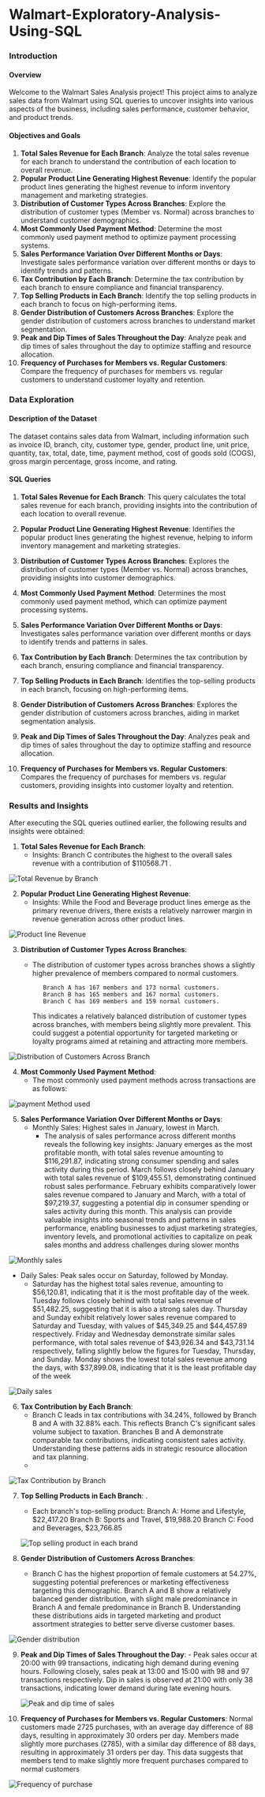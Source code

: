 # Walmart-Exploratory-Analysis-Using-SQL

### Introduction

#### Overview
Welcome to the Walmart Sales Analysis project! This project aims to analyze sales data from Walmart using SQL queries to uncover insights into various aspects of the business, including sales performance, customer behavior, and product trends.

#### Objectives and Goals
1. **Total Sales Revenue for Each Branch**: Analyze the total sales revenue for each branch to understand the contribution of each location to overall revenue.
2. **Popular Product Line Generating Highest Revenue**: Identify the popular product lines generating the highest revenue to inform inventory management and marketing strategies.
3. **Distribution of Customer Types Across Branches**: Explore the distribution of customer types (Member vs. Normal) across branches to understand customer demographics.
4. **Most Commonly Used Payment Method**: Determine the most commonly used payment method to optimize payment processing systems.
5. **Sales Performance Variation Over Different Months or Days**: Investigate sales performance variation over different months or days to identify trends and patterns.
6. **Tax Contribution by Each Branch**: Determine the tax contribution by each branch to ensure compliance and financial transparency.
7. **Top Selling Products in Each Branch**: Identify the top selling products in each branch to focus on high-performing items.
8. **Gender Distribution of Customers Across Branches**: Explore the gender distribution of customers across branches to understand market segmentation.
9. **Peak and Dip Times of Sales Throughout the Day**: Analyze peak and dip times of sales throughout the day to optimize staffing and resource allocation.
10. **Frequency of Purchases for Members vs. Regular Customers**: Compare the frequency of purchases for members vs. regular customers to understand customer loyalty and retention.


### Data Exploration

#### Description of the Dataset
The dataset contains sales data from Walmart, including information such as invoice ID, branch, city, customer type, gender, product line, unit price, quantity, tax, total, date, time, payment method, cost of goods sold (COGS), gross margin percentage, gross income, and rating.

#### SQL Queries

1. **Total Sales Revenue for Each Branch**: This query calculates the total sales revenue for each branch, providing insights into the contribution of each location to overall revenue.

2. **Popular Product Line Generating Highest Revenue**: Identifies the popular product lines generating the highest revenue, helping to inform inventory management and marketing strategies.

3. **Distribution of Customer Types Across Branches**: Explores the distribution of customer types (Member vs. Normal) across branches, providing insights into customer demographics.

4. **Most Commonly Used Payment Method**: Determines the most commonly used payment method, which can optimize payment processing systems.

5. **Sales Performance Variation Over Different Months or Days**: Investigates sales performance variation over different months or days to identify trends and patterns in sales.
   
6. **Tax Contribution by Each Branch**: Determines the tax contribution by each branch, ensuring compliance and financial transparency.

7. **Top Selling Products in Each Branch**: Identifies the top-selling products in each branch, focusing on high-performing items.

8. **Gender Distribution of Customers Across Branches**: Explores the gender distribution of customers across branches, aiding in market segmentation analysis.

9. **Peak and Dip Times of Sales Throughout the Day**: Analyzes peak and dip times of sales throughout the day to optimize staffing and resource allocation.

10. **Frequency of Purchases for Members vs. Regular Customers**: Compares the frequency of purchases for members vs. regular customers, providing insights into customer loyalty and retention.


### Results and Insights

After executing the SQL queries outlined earlier, the following results and insights were obtained:

1. **Total Sales Revenue for Each Branch**:
      - Insights: Branch C contributes the highest to the overall sales revenue with a contribution of $110568.71 .

     
  ![Total Revenue by Branch](https://github.com/Tymnastic/Walmart-Exploratory-Analysis-Using-SQL/blob/main/Screenshot%202024-02-18%20071350.png)

2. **Popular Product Line Generating Highest Revenue**:
      - Insights: While the Food and Beverage product lines emerge as the primary revenue drivers, there exists a relatively narrower margin in revenue generation across other product lines.
        

 ![Product line Revenue](https://github.com/Tymnastic/Walmart-Exploratory-Analysis-Using-SQL/blob/main/Screenshot%202024-02-18%20071736.png)
   
  
3. **Distribution of Customer Types Across Branches**:
      - The distribution of customer types across branches shows a slightly higher prevalence of members compared to normal customers.
   
               Branch A has 167 members and 173 normal customers.
               Branch B has 165 members and 167 normal customers.
               Branch C has 169 members and 159 normal customers.
        This indicates a relatively balanced distribution of customer types across branches, with members being slightly more prevalent. This could suggest a potential opportunity for targeted marketing or loyalty             programs aimed at retaining and attracting more members.
     
 ![Distribution of Customers Across Branch](https://github.com/Tymnastic/Walmart-Exploratory-Analysis-Using-SQL/blob/main/Screenshot%202024-02-18%20072232.png)

4. **Most Commonly Used Payment Method**:
      - The most commonly used payment methods across transactions are as follows:
  
 ![payment Method used](https://github.com/Tymnastic/Walmart-Exploratory-Analysis-Using-SQL/blob/main/Screenshot%202024-02-18%20072156.png)

5. **Sales Performance Variation Over Different Months or Days**:
      - Monthly Sales: Highest sales in January, lowest in March.
         - The analysis of sales performance across different months reveals the following key insights:
            January emerges as the most profitable month, with total sales revenue amounting to $116,291.87, indicating strong consumer spending and sales activity during this period.
            March follows closely behind January with total sales revenue of $109,455.51, demonstrating continued robust sales performance.
            February exhibits comparatively lower sales revenue compared to January and March, with a total of $97,219.37, suggesting a potential dip in consumer spending or sales activity during this month.
            This analysis can provide valuable insights into seasonal trends and patterns in sales performance, enabling businesses to adjust marketing strategies, inventory levels, and promotional activities to 
            capitalize on peak sales months and address challenges during slower months
           
 ![Monthly sales](https://github.com/Tymnastic/Walmart-Exploratory-Analysis-Using-SQL/blob/main/Screenshot%202024-02-18%20072132.png)
   
   - Daily Sales: Peak sales occur on Saturday, followed by Monday.  
        -  Saturday has the highest total sales revenue, amounting to $56,120.81, indicating that it is the most profitable day of the week.
            Tuesday follows closely behind with total sales revenue of $51,482.25, suggesting that it is also a strong sales day.
            Thursday and Sunday exhibit relatively lower sales revenue compared to Saturday and Tuesday, with values of $45,349.25 and $44,457.89 respectively.
            Friday and Wednesday demonstrate similar sales performance, with total sales revenue of $43,926.34 and $43,731.14 respectively, falling slightly below the figures for Tuesday, Thursday, and Sunday.
            Monday shows the lowest total sales revenue among the days, with $37,899.08, indicating that it is the least profitable day of the week
         
 ![Daily sales](https://github.com/Tymnastic/Walmart-Exploratory-Analysis-Using-SQL/blob/main/Screenshot%202024-02-18%20072109.png)
   

6. **Tax Contribution by Each Branch**:
   - Branch C leads in tax contributions with 34.24%, followed by Branch B and A with 32.88% each. This reflects Branch C's significant sales volume subject to taxation. Branches B and A demonstrate comparable tax          contributions, indicating consistent sales activity. Understanding these patterns aids in strategic resource allocation and tax planning.
   - 
  ![Tax Contribution by Branch](https://github.com/Tymnastic/Walmart-Exploratory-Analysis-Using-SQL/blob/main/Screenshot%202024-02-18%20072021.png)
     

7. **Top Selling Products in Each Branch**: .
      - Each branch's top-selling product:
         Branch A: Home and Lifestyle, $22,417.20
         Branch B: Sports and Travel, $19,988.20
         Branch C: Food and Beverages, $23,766.85
     
    ![Top selling product in each brand](https://github.com/Tymnastic/Walmart-Exploratory-Analysis-Using-SQL/blob/main/Screenshot%202024-02-18%20071950.png)


8. **Gender Distribution of Customers Across Branches**:
      - Branch C has the highest proportion of female customers at 54.27%, suggesting potential preferences or marketing effectiveness targeting this demographic.
        Branch A and B show a relatively balanced gender distribution, with slight male predominance in Branch A and female predominance in Branch B.
        Understanding these distributions aids in targeted marketing and product assortment strategies to better serve diverse customer bases.
        
 ![Gender distribution](https://github.com/Tymnastic/Walmart-Exploratory-Analysis-Using-SQL/blob/main/Screenshot%202024-02-18%20071912.png)   

 
9. **Peak and Dip Times of Sales Throughout the Day**:
       - Peak sales occur at 20:00 with 99 transactions, indicating high demand during evening hours.
         Following closely, sales peak at 13:00 and 15:00 with 98 and 97 transactions respectively.
         Dip in sales is observed at 21:00 with only 38 transactions, indicating lower demand during late evening hours.
      
   ![Peak and dip time of sales](https://github.com/Tymnastic/Walmart-Exploratory-Analysis-Using-SQL/blob/main/Screenshot%202024-02-18%20091447.png)   

   

10. **Frequency of Purchases for Members vs. Regular Customers**:
      Normal customers made 2725 purchases, with an average day difference of 88 days, resulting in approximately 30 orders per day.
      Members made slightly more purchases (2785), with a similar day difference of 88 days, resulting in approximately 31 orders per day.
      This data suggests that members tend to make slightly more frequent purchases compared to normal customers
         
![Frequency of purchase](https://github.com/Tymnastic/Walmart-Exploratory-Analysis-Using-SQL/blob/main/Screenshot%202024-02-18%20071503.png)  



